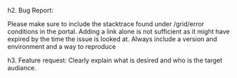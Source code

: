 h2. Bug Report:

Please make sure to include the stacktrace found under /grid/error conditions in the portal.
Adding a link alone is not sufficient as it might have expired by the time the issue is looked at.
Always include a version and environment and a way to reproduce

h3. Feature request:
Clearly explain what is desired and who is the target audiance.
